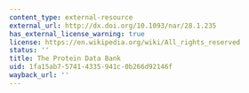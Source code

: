 ```yaml
---
content_type: external-resource
external_url: http://dx.doi.org/10.1093/nar/28.1.235
has_external_license_warning: true
license: https://en.wikipedia.org/wiki/All_rights_reserved
status: ''
title: The Protein Data Bank
uid: 1fa15ab7-5741-4335-941c-0b266d92146f
wayback_url: ''
---
```

